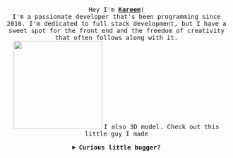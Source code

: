 <p align="center">
  <br>
  <samp>
    Hey I'm <b><a rel="nofollow noopener noreferrer" target="_blank" href="https://www.kareemshehab.com">Kareem</a></b>!
    <br>I'm a passionate developer that's been programming since 2016. I'm dedicated to full stack development, but I have a sweet spot for the front end and the freedom of creativity that often follows along with it. <br>
  </samp>

  <img src="" width="200"/>
  <samp>I also 3D model. Check out this little guy I made</samp>
</p>


<details align="center">

<summary><b><samp>Curious little bugger?</samp></b></summary>
<samp>
  <b><h2 style="color: #fc6203">S O  Y O U  A R E  A  C U R I O U S  L I T T L E  B U G G E R</h2> </b>

  <img src="" width="200"/>

  Current Project: <a href="https://github.com/Musilix/Pipplio">Pipplio</a>

  <p align="center">
    <img src="" width="30px" alt="Portfolio"></a>
    <img src="" width="30px" alt="LinkedIn"></a>
    <img src="" width="30px" alt="Instagram"></a>
    <img src="" width="30px" alt="LeetCode"></a>
    <img src="" width="30px" alt="StackOverflow"></a>
  </p> 
</samp>
</details>
